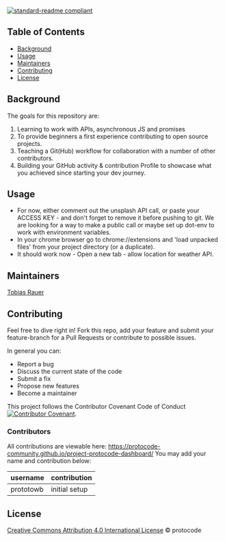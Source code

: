 [![standard-readme compliant](https://img.shields.io/badge/readme%20style-standard-brightgreen.svg?style=flat-square)](https://github.com/RichardLitt/standard-readme)

## Table of Contents
- [Background](#background)
- [Usage](#usage)
- [Maintainers](#maintainers)
- [Contributing](#contributing)
- [License](#license)

## Background
The goals for this repository are:

1. Learning to work with APIs, asynchronous JS and promises
2. To provide beginners a first experience contributing to open source projects.
3. Teaching a Git(Hub) workflow for collaboration with a number of other contributors.
4. Building your GitHub activity & contribution Profile to showcase what you achieved since starting your dev journey. 

## Usage
- For now, either comment out the unsplash API call, or paste your ACCESS KEY - and don't forget to remove it before pushing to git. We are looking for a way to make a public call or maybe set up dot-env to work with environment variables. 
- In your chrome browser go to chrome://extensions and 'load unpacked files' from your project directory (or a duplicate).
- It should work now - Open a new tab - allow location for weather API.

## Maintainers
[Tobias Rauer](https://github.com/prototowb)

## Contributing
Feel free to dive right in! Fork this repo, add your feature and submit your feature-branch for a Pull Requests or contribute to possible issues.

In general you can: 
- Report a bug
- Discuss the current state of the code
- Submit a fix
- Propose new features
- Become a maintainer

This project follows the Contributor Covenant Code of Conduct [![Contributor Covenant](https://img.shields.io/badge/Contributor%20Covenant-2.0-4baaaa.svg)](code_of_conduct.md).

### Contributors
All contributions are viewable here: https://protocode-community.github.io/project-protocode-dashboard/
You may add your name and contribution below:

|username|contribution|
|--------|-------|
|prototowb|initial setup|

## License
[Creative Commons Attribution 4.0 International License](https://creativecommons.org/licenses/by/4.0/) © protocode
